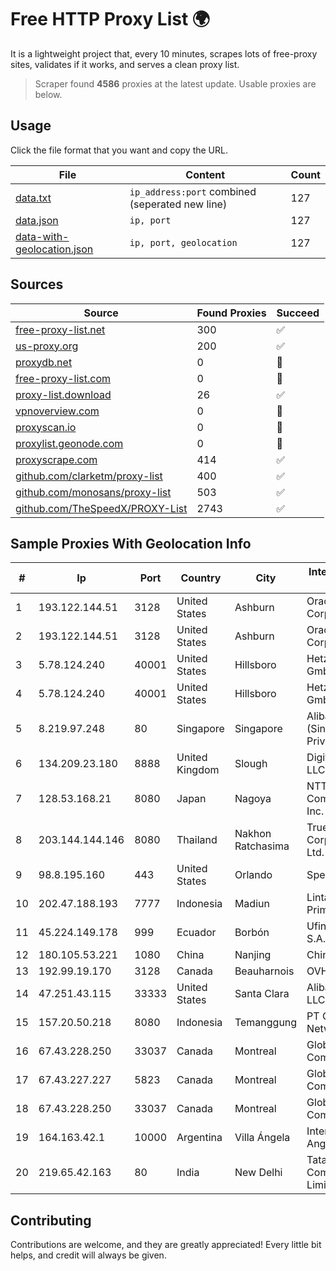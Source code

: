 
# Free HTTP Proxy List 🌍

It is a lightweight project that, every 10 minutes, scrapes lots of free-proxy sites, validates if it works, and serves a clean proxy list.


> Scraper found **4586** proxies at the latest update. Usable proxies are below.

## Usage

Click the file format that you want and copy the URL.


|File|Content|Count|
|----|-------|-----|
|[data.txt](https://raw.githubusercontent.com/themiralay/Proxy-List-World/master/data.txt)|`ip_address:port` combined (seperated new line)|127|
|[data.json](https://raw.githubusercontent.com/themiralay/Proxy-List-World/master/data.json)|`ip, port`|127|
|[data-with-geolocation.json](https://raw.githubusercontent.com/themiralay/Proxy-List-World/master/data-with-geolocation.json)|`ip, port, geolocation`|127|

## Sources

|Source|Found Proxies|Succeed|
|------|-------------|-------|
|[free-proxy-list.net](https://free-proxy-list.net)|300|✅|
|[us-proxy.org](https://www.us-proxy.org)|200|✅|
|[proxydb.net](http://proxydb.net)|0|🚫|
|[free-proxy-list.com](https://free-proxy-list.com/?page=&port=&type%5B%5D=http&type%5B%5D=https&up_time=0&search=Search)|0|🚫|
|[proxy-list.download](https://www.proxy-list.download/HTTP)|26|✅|
|[vpnoverview.com](https://vpnoverview.com/privacy/anonymous-browsing/free-proxy-servers)|0|🚫|
|[proxyscan.io](https://www.proxyscan.io)|0|🚫|
|[proxylist.geonode.com](https://proxylist.geonode.com/api/proxy-list?limit=300&page=1&sort_by=lastChecked&sort_type=desc&protocols=http,https)|0|🚫|
|[proxyscrape.com](https://api.proxyscrape.com/v2/?request=displayproxies&protocol=http&timeout=10000&country=all&ssl=all&anonymity=all)|414|✅|
|[github.com/clarketm/proxy-list](https://raw.githubusercontent.com/clarketm/proxy-list/master/proxy-list-raw.txt)|400|✅|
|[github.com/monosans/proxy-list](https://raw.githubusercontent.com/monosans/proxy-list/main/proxies/http.txt)|503|✅|
|[github.com/TheSpeedX/PROXY-List](https://raw.githubusercontent.com/TheSpeedX/PROXY-List/master/http.txt)|2743|✅|


## Sample Proxies With Geolocation Info

|#|Ip|Port|Country|City|Internet Service Provider|
|-|--|----|-------|----|-------------------------|
|1|193.122.144.51|3128|United States|Ashburn|Oracle Corporation|
|2|193.122.144.51|3128|United States|Ashburn|Oracle Corporation|
|3|5.78.124.240|40001|United States|Hillsboro|Hetzner Online GmbH|
|4|5.78.124.240|40001|United States|Hillsboro|Hetzner Online GmbH|
|5|8.219.97.248|80|Singapore|Singapore|Alibaba Cloud (Singapore) Private Limited|
|6|134.209.23.180|8888|United Kingdom|Slough|DigitalOcean, LLC|
|7|128.53.168.21|8080|Japan|Nagoya|NTT PC Communications, Inc.|
|8|203.144.144.146|8080|Thailand|Nakhon Ratchasima|True Internet Corporation CO. Ltd.|
|9|98.8.195.160|443|United States|Orlando|Spectrum|
|10|202.47.188.193|7777|Indonesia|Madiun|Lintas Data Prima, PT|
|11|45.224.149.178|999|Ecuador|Borbón|Ufinet Panama S.A.|
|12|180.105.53.221|1080|China|Nanjing|Chinanet|
|13|192.99.19.170|3128|Canada|Beauharnois|OVH SAS|
|14|47.251.43.115|33333|United States|Santa Clara|Alibaba Cloud LLC|
|15|157.20.50.218|8080|Indonesia|Temanggung|PT Cmdj Network Solution|
|16|67.43.228.250|33037|Canada|Montreal|GloboTech Communications|
|17|67.43.227.227|5823|Canada|Montreal|GloboTech Communications|
|18|67.43.228.250|33037|Canada|Montreal|GloboTech Communications|
|19|164.163.42.1|10000|Argentina|Villa Ángela|Interret Villa Angela SRL|
|20|219.65.42.163|80|India|New Delhi|Tata Communications Limited|



## Contributing

Contributions are welcome, and they are greatly appreciated! Every
little bit helps, and credit will always be given.

